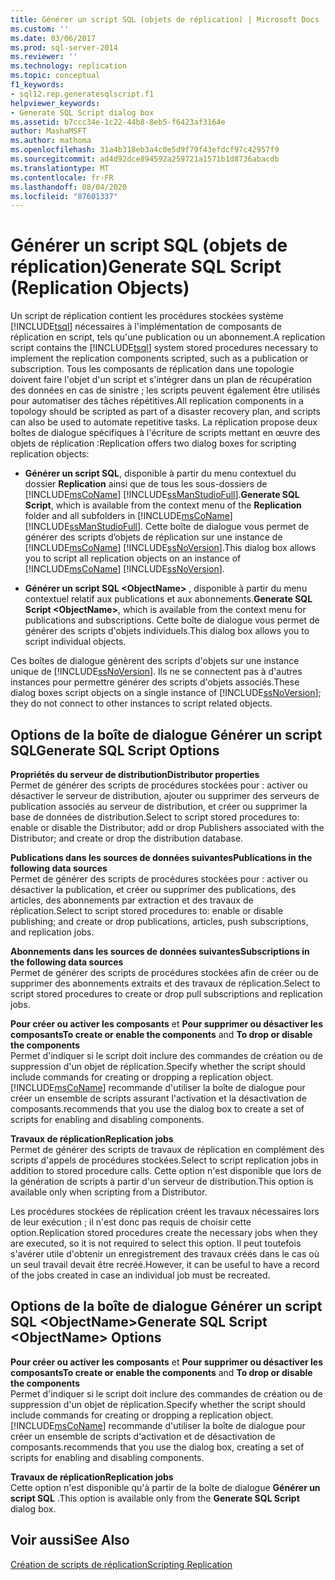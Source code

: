```yaml
---
title: Générer un script SQL (objets de réplication) | Microsoft Docs
ms.custom: ''
ms.date: 03/06/2017
ms.prod: sql-server-2014
ms.reviewer: ''
ms.technology: replication
ms.topic: conceptual
f1_keywords:
- sql12.rep.generatesqlscript.f1
helpviewer_keywords:
- Generate SQL Script dialog box
ms.assetid: b7ccc34e-1c22-44b8-8eb5-f6423af3164e
author: MashaMSFT
ms.author: mathoma
ms.openlocfilehash: 31a4b318eb3a4c0e5d9f79f43efdcf97c42957f9
ms.sourcegitcommit: ad4d92dce894592a259721a1571b1d8736abacdb
ms.translationtype: MT
ms.contentlocale: fr-FR
ms.lasthandoff: 08/04/2020
ms.locfileid: "87601337"
---
```

# <a name="generate-sql-script-replication-objects"></a><span data-ttu-id="70fd8-102">Générer un script SQL (objets de réplication)</span><span class="sxs-lookup"><span data-stu-id="70fd8-102">Generate SQL Script (Replication Objects)</span></span>
  <span data-ttu-id="70fd8-103">Un script de réplication contient les procédures stockées système [!INCLUDE[tsql](../../includes/tsql-md.md)] nécessaires à l'implémentation de composants de réplication en script, tels qu'une publication ou un abonnement.</span><span class="sxs-lookup"><span data-stu-id="70fd8-103">A replication script contains the [!INCLUDE[tsql](../../includes/tsql-md.md)] system stored procedures necessary to implement the replication components scripted, such as a publication or subscription.</span></span> <span data-ttu-id="70fd8-104">Tous les composants de réplication dans une topologie doivent faire l'objet d'un script et s'intégrer dans un plan de récupération des données en cas de sinistre ; les scripts peuvent également être utilisés pour automatiser des tâches répétitives.</span><span class="sxs-lookup"><span data-stu-id="70fd8-104">All replication components in a topology should be scripted as part of a disaster recovery plan, and scripts can also be used to automate repetitive tasks.</span></span> <span data-ttu-id="70fd8-105">La réplication propose deux boîtes de dialogue spécifiques à l'écriture de scripts mettant en œuvre des objets de réplication :</span><span class="sxs-lookup"><span data-stu-id="70fd8-105">Replication offers two dialog boxes for scripting replication objects:</span></span>  
  
-   <span data-ttu-id="70fd8-106">**Générer un script SQL**, disponible à partir du menu contextuel du dossier **Replication** ainsi que de tous les sous-dossiers de [!INCLUDE[msCoName](../../includes/msconame-md.md)] [!INCLUDE[ssManStudioFull](../../includes/ssmanstudiofull-md.md)].</span><span class="sxs-lookup"><span data-stu-id="70fd8-106">**Generate SQL Script**, which is available from the context menu of the **Replication** folder and all subfolders in [!INCLUDE[msCoName](../../includes/msconame-md.md)] [!INCLUDE[ssManStudioFull](../../includes/ssmanstudiofull-md.md)].</span></span> <span data-ttu-id="70fd8-107">Cette boîte de dialogue vous permet de générer des scripts d’objets de réplication sur une instance de [!INCLUDE[msCoName](../../includes/msconame-md.md)] [!INCLUDE[ssNoVersion](../../includes/ssnoversion-md.md)].</span><span class="sxs-lookup"><span data-stu-id="70fd8-107">This dialog box allows you to script all replication objects on an instance of [!INCLUDE[msCoName](../../includes/msconame-md.md)] [!INCLUDE[ssNoVersion](../../includes/ssnoversion-md.md)].</span></span>  
  
-   <span data-ttu-id="70fd8-108">**Générer un script SQL \<ObjectName>** , disponible à partir du menu contextuel relatif aux publications et aux abonnements.</span><span class="sxs-lookup"><span data-stu-id="70fd8-108">**Generate SQL Script \<ObjectName>**, which is available from the context menu for publications and subscriptions.</span></span> <span data-ttu-id="70fd8-109">Cette boîte de dialogue vous permet de générer des scripts d'objets individuels.</span><span class="sxs-lookup"><span data-stu-id="70fd8-109">This dialog box allows you to script individual objects.</span></span>  
  
 <span data-ttu-id="70fd8-110">Ces boîtes de dialogue génèrent des scripts d'objets sur une instance unique de [!INCLUDE[ssNoVersion](../../includes/ssnoversion-md.md)]. Ils ne se connectent pas à d'autres instances pour permettre générer des scripts d'objets associés.</span><span class="sxs-lookup"><span data-stu-id="70fd8-110">These dialog boxes script objects on a single instance of [!INCLUDE[ssNoVersion](../../includes/ssnoversion-md.md)]; they do not connect to other instances to script related objects.</span></span>  
  
## <a name="generate-sql-script-options"></a><span data-ttu-id="70fd8-111">Options de la boîte de dialogue Générer un script SQL</span><span class="sxs-lookup"><span data-stu-id="70fd8-111">Generate SQL Script Options</span></span>  
 <span data-ttu-id="70fd8-112">**Propriétés du serveur de distribution**</span><span class="sxs-lookup"><span data-stu-id="70fd8-112">**Distributor properties**</span></span>  
 <span data-ttu-id="70fd8-113">Permet de générer des scripts de procédures stockées pour : activer ou désactiver le serveur de distribution, ajouter ou supprimer des serveurs de publication associés au serveur de distribution, et créer ou supprimer la base de données de distribution.</span><span class="sxs-lookup"><span data-stu-id="70fd8-113">Select to script stored procedures to: enable or disable the Distributor; add or drop Publishers associated with the Distributor; and create or drop the distribution database.</span></span>  
  
 <span data-ttu-id="70fd8-114">**Publications dans les sources de données suivantes**</span><span class="sxs-lookup"><span data-stu-id="70fd8-114">**Publications in the following data sources**</span></span>  
 <span data-ttu-id="70fd8-115">Permet de générer des scripts de procédures stockées pour : activer ou désactiver la publication, et créer ou supprimer des publications, des articles, des abonnements par extraction et des travaux de réplication.</span><span class="sxs-lookup"><span data-stu-id="70fd8-115">Select to script stored procedures to: enable or disable publishing; and create or drop publications, articles, push subscriptions, and replication jobs.</span></span>  
  
 <span data-ttu-id="70fd8-116">**Abonnements dans les sources de données suivantes**</span><span class="sxs-lookup"><span data-stu-id="70fd8-116">**Subscriptions in the following data sources**</span></span>  
 <span data-ttu-id="70fd8-117">Permet de générer des scripts de procédures stockées afin de créer ou de supprimer des abonnements extraits et des travaux de réplication.</span><span class="sxs-lookup"><span data-stu-id="70fd8-117">Select to script stored procedures to create or drop pull subscriptions and replication jobs.</span></span>  
  
 <span data-ttu-id="70fd8-118">**Pour créer ou activer les composants** et **Pour supprimer ou désactiver les composants**</span><span class="sxs-lookup"><span data-stu-id="70fd8-118">**To create or enable the components** and **To drop or disable the components**</span></span>  
 <span data-ttu-id="70fd8-119">Permet d'indiquer si le script doit inclure des commandes de création ou de suppression d'un objet de réplication.</span><span class="sxs-lookup"><span data-stu-id="70fd8-119">Specify whether the script should include commands for creating or dropping a replication object.</span></span> [!INCLUDE[msCoName](../../includes/msconame-md.md)] <span data-ttu-id="70fd8-120">recommande d'utiliser la boîte de dialogue pour créer un ensemble de scripts assurant l'activation et la désactivation de composants.</span><span class="sxs-lookup"><span data-stu-id="70fd8-120">recommends that you use the dialog box to create a set of scripts for enabling and disabling components.</span></span>  
  
 <span data-ttu-id="70fd8-121">**Travaux de réplication**</span><span class="sxs-lookup"><span data-stu-id="70fd8-121">**Replication jobs**</span></span>  
 <span data-ttu-id="70fd8-122">Permet de générer des scripts de travaux de réplication en complément des scripts d'appels de procédures stockées.</span><span class="sxs-lookup"><span data-stu-id="70fd8-122">Select to script replication jobs in addition to stored procedure calls.</span></span> <span data-ttu-id="70fd8-123">Cette option n'est disponible que lors de la génération de scripts à partir d'un serveur de distribution.</span><span class="sxs-lookup"><span data-stu-id="70fd8-123">This option is available only when scripting from a Distributor.</span></span>  
  
 <span data-ttu-id="70fd8-124">Les procédures stockées de réplication créent les travaux nécessaires lors de leur exécution ; il n'est donc pas requis de choisir cette option.</span><span class="sxs-lookup"><span data-stu-id="70fd8-124">Replication stored procedures create the necessary jobs when they are executed, so it is not required to select this option.</span></span> <span data-ttu-id="70fd8-125">Il peut toutefois s'avérer utile d'obtenir un enregistrement des travaux créés dans le cas où un seul travail devait être recréé.</span><span class="sxs-lookup"><span data-stu-id="70fd8-125">However, it can be useful to have a record of the jobs created in case an individual job must be recreated.</span></span>  
  
## <a name="generate-sql-script-objectname-options"></a><span data-ttu-id="70fd8-126">Options de la boîte de dialogue Générer un script SQL \<ObjectName></span><span class="sxs-lookup"><span data-stu-id="70fd8-126">Generate SQL Script \<ObjectName> Options</span></span>  
 <span data-ttu-id="70fd8-127">**Pour créer ou activer les composants** et **Pour supprimer ou désactiver les composants**</span><span class="sxs-lookup"><span data-stu-id="70fd8-127">**To create or enable the components** and **To drop or disable the components**</span></span>  
 <span data-ttu-id="70fd8-128">Permet d'indiquer si le script doit inclure des commandes de création ou de suppression d'un objet de réplication.</span><span class="sxs-lookup"><span data-stu-id="70fd8-128">Specify whether the script should include commands for creating or dropping a replication object.</span></span> [!INCLUDE[msCoName](../../includes/msconame-md.md)] <span data-ttu-id="70fd8-129">recommande d'utiliser la boîte de dialogue pour créer un ensemble de scripts d'activation et de désactivation de composants.</span><span class="sxs-lookup"><span data-stu-id="70fd8-129">recommends that you use the dialog box, creating a set of scripts for enabling and disabling components.</span></span>  
  
 <span data-ttu-id="70fd8-130">**Travaux de réplication**</span><span class="sxs-lookup"><span data-stu-id="70fd8-130">**Replication jobs**</span></span>  
 <span data-ttu-id="70fd8-131">Cette option n'est disponible qu'à partir de la boîte de dialogue **Générer un script SQL** .</span><span class="sxs-lookup"><span data-stu-id="70fd8-131">This option is available only from the **Generate SQL Script** dialog box.</span></span>  
  
## <a name="see-also"></a><span data-ttu-id="70fd8-132">Voir aussi</span><span class="sxs-lookup"><span data-stu-id="70fd8-132">See Also</span></span>  
 [<span data-ttu-id="70fd8-133">Création de scripts de réplication</span><span class="sxs-lookup"><span data-stu-id="70fd8-133">Scripting Replication</span></span>](scripting-replication.md)  
  
  

